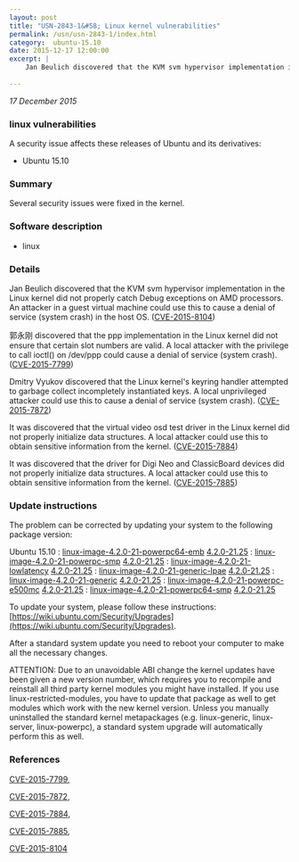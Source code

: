 ```yaml
---
layout: post
title: "USN-2843-1&#58; Linux kernel vulnerabilities"
permalink: /usn/usn-2843-1/index.html
category:  ubuntu-15.10
date: 2015-12-17 12:00:00
excerpt: |
    Jan Beulich discovered that the KVM svm hypervisor implementation in the Linux kernel did not properly catch Debug exceptions on AMD processors. An attacker in a guest virtual machine could use this to cause a denial of service (system crash) in the host OS. ([CVE-2015-8104](http://people.ubuntu.com/~ubuntu-security/cve/CVE-2015-8104))
    
--- 
```

 
 

*17 December 2015*

### linux vulnerabilities

A security issue affects these releases of Ubuntu and its derivatives:

* Ubuntu 15.10

### Summary

Several security issues were fixed in the kernel. 

### Software description

* linux 

### Details

Jan Beulich discovered that the KVM svm hypervisor implementation in the Linux kernel did not properly catch Debug exceptions on AMD processors. An attacker in a guest virtual machine could use this to cause a denial of service (system crash) in the host OS. ([CVE-2015-8104](http://people.ubuntu.com/~ubuntu-security/cve/CVE-2015-8104))

郭永刚 discovered that the ppp implementation in the Linux kernel did not ensure that certain slot numbers are valid. A local attacker with the privilege to call ioctl() on /dev/ppp could cause a denial of service (system crash). ([CVE-2015-7799](http://people.ubuntu.com/~ubuntu-security/cve/CVE-2015-7799))

Dmitry Vyukov discovered that the Linux kernel&#39;s keyring handler attempted to garbage collect incompletely instantiated keys. A local unprivileged attacker could use this to cause a denial of service (system crash). ([CVE-2015-7872](http://people.ubuntu.com/~ubuntu-security/cve/CVE-2015-7872))

It was discovered that the virtual video osd test driver in the Linux kernel did not properly initialize data structures. A local attacker could use this to obtain sensitive information from the kernel. ([CVE-2015-7884](http://people.ubuntu.com/~ubuntu-security/cve/CVE-2015-7884))

It was discovered that the driver for Digi Neo and ClassicBoard devices did not properly initialize data structures. A local attacker could use this to obtain sensitive information from the kernel. ([CVE-2015-7885](http://people.ubuntu.com/~ubuntu-security/cve/CVE-2015-7885)) 

### Update instructions

The problem can be corrected by updating your system to the following package version:

Ubuntu 15.10
 : [linux-image-4.2.0-21-powerpc64-emb](https://launchpad.net/ubuntu/+source/linux) <span> [4.2.0-21.25](https://launchpad.net/ubuntu/+source/linux/4.2.0-21.25) </span> 
 : [linux-image-4.2.0-21-powerpc-smp](https://launchpad.net/ubuntu/+source/linux) <span> [4.2.0-21.25](https://launchpad.net/ubuntu/+source/linux/4.2.0-21.25) </span> 
 : [linux-image-4.2.0-21-lowlatency](https://launchpad.net/ubuntu/+source/linux) <span> [4.2.0-21.25](https://launchpad.net/ubuntu/+source/linux/4.2.0-21.25) </span> 
 : [linux-image-4.2.0-21-generic-lpae](https://launchpad.net/ubuntu/+source/linux) <span> [4.2.0-21.25](https://launchpad.net/ubuntu/+source/linux/4.2.0-21.25) </span> 
 : [linux-image-4.2.0-21-generic](https://launchpad.net/ubuntu/+source/linux) <span> [4.2.0-21.25](https://launchpad.net/ubuntu/+source/linux/4.2.0-21.25) </span> 
 : [linux-image-4.2.0-21-powerpc-e500mc](https://launchpad.net/ubuntu/+source/linux) <span> [4.2.0-21.25](https://launchpad.net/ubuntu/+source/linux/4.2.0-21.25) </span> 
 : [linux-image-4.2.0-21-powerpc64-smp](https://launchpad.net/ubuntu/+source/linux) <span> [4.2.0-21.25](https://launchpad.net/ubuntu/+source/linux/4.2.0-21.25) </span> 

To update your system, please follow these instructions: [https://wiki.ubuntu.com/Security/Upgrades](https://wiki.ubuntu.com/Security/Upgrades).

After a standard system update you need to reboot your computer to make all the necessary changes.

ATTENTION: Due to an unavoidable ABI change the kernel updates have been given a new version number, which requires you to recompile and reinstall all third party kernel modules you might have installed. If you use linux-restricted-modules, you have to update that package as well to get modules which work with the new kernel version. Unless you manually uninstalled the standard kernel metapackages (e.g. linux-generic, linux-server, linux-powerpc), a standard system upgrade will automatically perform this as well. 

### References

 
 [CVE-2015-7799](http://people.ubuntu.com/~ubuntu-security/cve/CVE-2015-7799), 

 [CVE-2015-7872](http://people.ubuntu.com/~ubuntu-security/cve/CVE-2015-7872), 

 [CVE-2015-7884](http://people.ubuntu.com/~ubuntu-security/cve/CVE-2015-7884), 

 [CVE-2015-7885](http://people.ubuntu.com/~ubuntu-security/cve/CVE-2015-7885), 

 [CVE-2015-8104](http://people.ubuntu.com/~ubuntu-security/cve/CVE-2015-8104)
 

